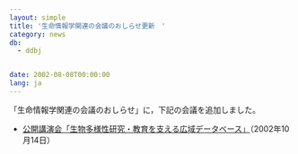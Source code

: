 ```yaml
---
layout: simple
title: '生命情報学関連の会議のおしらせ更新　'
category: news
db:
  - ddbj


date: 2002-08-08T00:00:00
lang: ja
---
```


「生命情報学関連の会議のおしらせ」に，下記の会議を追加しました。

<ul>
    <li><a href="http://protist.i.hosei.ac.jp/GBIF/1014.html">公開講演会「生物多様性研究・教育を支える広域データベース」</a>（2002年10月14日）</li>
</ul>
